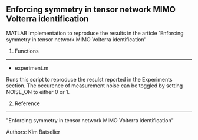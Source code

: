 Enforcing symmetry in tensor network MIMO Volterra identification
------------------------------------------------------------------

MATLAB implementation to reproduce the results in the article `Enforcing symmetry in tensor network MIMO Volterra identification'


1. Functions
------------

* experiment.m

Runs this script to reproduce the resulst reported in the Experiments section. The occurence of measurement noise can be toggled by setting NOISE_ON to either 0 or 1. 


2. Reference
------------

"Enforcing symmetry in tensor network MIMO Volterra identification"

Authors: Kim Batselier
